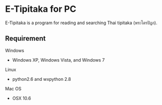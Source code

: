E-Tipitaka for PC
==================

E-Tipitaka is a program for reading and searching Thai tipitaka (พระไตรปิฎก).

Requirement
------------
Windows
- Windows XP, Windows Vista, and Windows 7

Linux
- python2.6 and wxpython 2.8

Mac OS
- OSX 10.6
